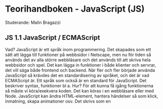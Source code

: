 # Teorihandboken - JavaScript (JS)
Studerande: Malin Bragazzi
## JS 1.1 JavaScript / ECMAScript
Vad?
JavaScript är ett språk inom programmering. Det skapades som ett sätt att lägga till funktioner på webbsidor i Netscape, men nu för tiden så används det av alla större webbläsare och det används till att skriva hela webbsidor och spel. Det kan lägga in funktioner i både klienter och servrar, det vill säga både frontend och backend.
När fler och fler började använda JavaScript så krävdes det en standardisering av språket, och det är vad ECMAScript är. Ett språk som också är en standard för JavaScript. Det beskriver syntax, funktioner bl a.
Hur?
För att kunna få igång funktionerna så måste vi köra/exekvera koden. Det kan köras i en webbläsare eller med Node. 
JavaScript kan ändra HTML-element, hantera händelser så som klick, inmatning, skapa animationer osv. Det skrivs som en <script>-tag. Man kan skriva sin JavaScript direkt i HTML-dokumentet men det är god kutym att ha det i en separat JavaScript-fil som man länkar till. Det gör att sidan laddas fortare, bland annat.
Koden läses uppifrån och ner, så det spelar absolut roll vilken ordning man skriver koden i.
Det finns olika sätt att kommentera inom JavaScript, och det är enradskommentar som är // och det är block-kommentar som är */ …… /*.
Varför?
JavaScript är relativt lätt och bra för nybörjare att använda, samtidigt som det är ett flexibelt språk. Det är bra för att göra dynamiska webbsidor som anpassas efter t ex bilder och användar-input. Det går även att använda JavaScript för mobilappar (med hjälp av ramverk), samt för IoT-enheter. JavaScript har dessutom stöd för många tredjepartsbibliotek och ramverk.

## JS 1.2 JavaScript-ramverk och -bibliotek
Vad? Hur?
Både ramverk och bibliotek är verktyg som används för att underlätta utvecklingen av applikationer och program. De erbjuder färdiga lösningar, strukturer och komponenter för språket i fråga.
React är ett ramverk som används inom JavaScript. Det är ett gränssnitt som använder sig av komponenter som delas upp och kan återanvändas på olika ställen i projektet. React tillhandahåller också en så kallad virtual DOM så att man kan hantera webbsidan och ändra vid behov.
Angular är också ett ramverk för JavaScript. Det har utvecklats av Google. Det är också en strukturerad modell att bygga i, också komponentbaserad, och erbjuder funktioner som routing, formulärhantering osv.
Vue.js är också ett ramverk, det har likheter med både React och Angular men är mer lättanvänt och lättviktigt.
Ett populärt bibliotek för JavaScript är jQuery. Det gör det lätt att manipulera DOM och hantera händelser så som klick och inmatning. Det erbjuder också metoder för att bl a genomföra animationer.
Axios är ett HTTP-bibliotek men används för att göra HTTP-förfrågningar från JavaScript-applikationer. Det har ett enkelt gränssnitt för att skicka och ta emot data från server och stöjder funktioner som autentisering, hantering av fel samt asynkrona förfrågningar.
Varför?
Det underlättar arbetets gång och strukturerar upp projekt så de blir lättöverskådliga när man lärt sig använda ett ramverk eller bibliotek. Nackdelen är att det kan vara svårt att lära sig och i början resultera i att enklare projekt blir komplicerade. Det är som alltid bäst att välja arbetssätt baserat på projektet i fråga.

## JS 1.3 Promises
Vad?
Promises är en del av JavaScript och finns inbyggt i moderna webbläsare och Node.
En promise är ett löfte om att svarskod kommer levereras vid ett eller annat tillfälle, oavsett resultat.
Det är en inbyggd mekanism i JavaScript som hanterar asynkrona operation. En asynkron operation är en funktion som inte behöver slutföras innan nästa rad på koden läses in, utan den ligger asynkront i bakgrunden och gör en ”callback” vid ex en inmatning. Renodlade callbacks har använts för att hantera dessa asynkrona operationer, men promises har uppkommit som en bättre lösning. 

Hur?
När du skapar en promise så är den pending, det vill säga resultatet inväntas fortfarande.
Du använder metoder som .then() och .catch() för att berätta vad som händer när svaret inkommit och nästa operation ska utföras. 
Den kan vara fulfilled och det blir den när operationen är lyckad och slutförd. Då kan man köra vidare kod som inväntat ett svar.
En promise kan också vara rejected och det är om den blir avvisad, och då bör ett felmeddelande genereras. Det är det som är ”catch”. Att koden fångar upp att operationen inte är lyckad, och istället genererar ett felmeddelande.
Varför?
En promise är ett mer strukturerat sätt att hantera asynkrona operationer och det gör de lättare att hantera än vanliga callbacks. Det är lättare att följa koden och det underlättar om det är flera operationer som behöver vara asynkrona samtidigt. Man kan dessutom skapa en kedja av asynkrona operationer med hjälp av then-metoden.
Då promise använder catch-metoden så blir det lättare att hantera fel.

## JS 1.4 OOP i JavaScript
Vad?
OOP står för objektorienterad programmering, och det fokuserar på att organisera koden i form av objekt. OOP används för att beskriva data och funktionalitet som är relaterade. Man delar upp koden i mindre enheter som blir mer hanterbara.
Hur?
Genom objekt i koden så har vi kapslat in funktionalitet och data, och på så sätt gör det lättare att komma åt den funktionalitet vi behöver.
Man använder sig av inkapsling, abstraktion, arv och polymorfism. De är de 4 grundpelarna inom OOP.
Inkapsling för att ha data och funktioner kopplade till en entitet, och bara visa de egenskaper som är aktuella att interagera med. 
Abstraktion för att fokusera på dom viktigaste egenskaperna och beteendena hos ett objekt, man skapar en enkel modell av något som är mer komplext. Detaljerna döljs.
I arv så bygger man klasser baserat på andra klasser och behöver inte upprepa kod som ska finnas i flera olika. Subklasser ärver av sina föräldrar.
 Med polymorfism så menar man en enhetlig behandling olika typer av objekt i en hierarki. Alltså att man kan ge olika klasser en enhetlig behandling genom att sätta en överklass som är gemensam för dom, så att dom ärver från den. Men även implementera sina egna varianter av metoden/funktionen.
Klasser är alltså en mall för ett objekt.
När vi anropar .this i en funktion eller metod så hänvisar .this till objektet som funktionen /metoden anropas på.
Varför?
För att man vill undvika att data och funktioner ligger utspridda. Man vill gruppera dessa och ha en struktur på arbetet. Det går dessutom att återanvända kod på ett enklare sätt utan att repetera den om den ligger i objekt.

## JS 1.5 DOM-manipulation
Vad?
DOM står för document object model. DOM-manipulation är sättet att ändra och manipulera ett HTML-dokument dynamisk med hjälp av JavaScript. När du laddar en webbsida så skapar din browser en DOM av sidan. Varje element, attribut och nod på sidan är ett objekt i DOM. 
Det är alltså ett gränssnitt för webbdokument.
Hur?
När man manipulerar DOM men hjälp av JavaScript så ändrar man innehåll, utseende och beteende i realtid. Det är så man skapar dynamiska och interaktiva webbsidor som reagerar på t ex bilder, och inmatning.
JavaScript pratar alltså med webbläsaren och vi kan ändra HTML-element och -attribut. Vi kan även lägga till eller ta bort existerande element och attribut. Det är dessutom möjligt att ändra CSS-styling på sidan och skapa events, det vill säga att något ska ske i webbläsaren och eventet blir utlöst av en händelse, så som musklick, laddning av sidan, inmating etc. Så ett event kan vara att t ex ordet ”Tack” dyker upp efter att ett formulär har skickats in på en webbsida.
Man hämtar en referens till det element som ska manipuleras. Till det finns metoder som getElementById, getElementByClassName, querySelector osv. Sedan ändrar man det som ska ändras. Och efter det kan man binda en händelsehanterare till elementet, t ex klick, laddning av sidan, hover eller inmatning från tangentbordet.
Man kan binda ett enstaka element, eller så kan man binda alla element med samma attribut (t ex ID) och då sparas dom i ett arrayformat.

Varför?
Man kan skapa webbsidor som anpassar sig efter användarens beteende och det skapar en rikare användarupplevelse.

## JS 1.6 HTTP-requests
Vad? Hur?
HTTP-requests är en viktig del av kommunikationen mellan klient och server. En klient är t ex en webbläsare eller en applikation, och med server så menar jag en webbserver. HTTP står för hypertext transfer protocol och är ett protokoll som används för att överföra data på internet.
När webbläsaren skickar en HTTP-förfrågan till servern så vill den ha ett svar tillbaka. Det finns olika förfrågningar för olika ändamål. 
GET används för att hämta data, som till exempel en webbsida, bilder, filer.
POST används för att skicka data för att till exempel spara inmatad information. Det används när du skickar in ett formulär på en sida.
PUT används för att ändra, alltså ersätta data på servern.
PATCH som vill ändra specifika delar istället för att ersätta allt det gamla, som PUT gör.
DELETE används för att radera data.
Servern i sin tur bearbetar förfrågan och skickar ett HTTP-respons till klienten. Detta innehåller bl a en statuskod på 3 siffor såsom 200 (lyckad förfrågan), 404 (not found) och 500 (interal sever error).
HTTP-requests i JavaScript innebär att man kan göra såna förfrågningar direkt i koden. I JavaScript så finns det inbyggda funktioner och APIer som kan skicka både förfrågan och ta emot svar.
XMLHttpReqest är en äldre metod för detta och med den kan man skicka asynkrona förfrågningar.
Fetch API är mer modern än den via XML. Fetch API används tillsammans med en promise i koden, och omvandlas gärna till json och skrivs ut i konsollen, under utvecklingsskedet.
Ajax är en teknik som används för detta, där kan man uppdatera delar av webbsidan dynamiskt, och behöver därmed inte vänta på en hel sidomladdning, t ex vid chattmeddelanden eller nyhetsflöden.
Varför?
Det är för att interagera med webbtjänster. Det gör det möjligt att skicka information och få svar tillbaka.

## JS 1.7 Lexical scope
Hur? Vad?
Lexical scope är en princip som avgör hur variabler är tillgängliga inom ett projekt. Det defineras av den hierariska strukturen.
Scope definierar vilken del av koden som funktionen eller variabeln kan anropas i.
När till exempel variabler deklareras i en funktion så är de tillgängliga för det scopet (den funktionen) och alla scope som bildas inuti det. Varje block, funktion etc som bildas skapar ett nytt scope. Om variabeln som JavaScript söker efter, inte finns i det aktuella scopet, så kommer JavaScript att söka uppåt i hierarkin. Om variabeln inte hittas uppåt så får man ett felmeddelande.
Variabeln är alltså synlig där den deklarerats och i  inre funktioner, men inte utanför dom.
Varför?
Det underlättar funktionell programmering och modulär kodstruktur där olika delar av koden inte påverkar varandra. Det underlättar vid ändringar att det slipper bli för riskabelt för hela projektet.
Koden blir mer förutsägbar vid hantering av variabler och funktioner. Det gör koden lättare att förstå, det undviker namnkrockar samtidigt som modulär kod kan återanvänds om de importeras på rätt sätt.
Det är ett tydligt sätt att separera koden på ett strukturerat och hierarkiskt sätt.
Ett par nackdelar kan vara svårigheter att felsöka om det är många nivåer av inbäddade funktioner. Och när det är många nivåer av scope så kan det bli en fördröjning i prestandan eftersom programmet måste gå igenom scope chain vid varje åtkomst. Det är dock vanligtvis en mycket liten fördröjning.

## JS 1.8 Event handling
Vad?
Ett event kan vara till exempel att en webbsida laddat klart, att det skett en inmatning i ett formulär eller ett knapptryck på mus eller tangentbord.
Event handling är hur vi får JavaScript att reagera på dessa events. Det handlar om att lyssna på händelser så som till exempel en klick med musen, inmatning via tangentbord, muspekarens rörelse, laddning av webbsidan,  om man hovrar med musen över ett föremål på webbsidan.
Hur?
En event handler är ett kodblock som körs när eventet skett. Skillnaden på event handlers och event listeners är att handlers tar hand om de event som listeners väntar på ska ske.
Det finns olika sätt att hantera en händelse i JavaScript. Till exempel har vi Inline-eventhantering. <button onclick="handleClick()">Klicka här</button> När nu användaren klickar på knappen så körs funktionen handleClick. 
Det finns även metodreferens, där anger man eventhandlers genom att sätta ut dom på olika ställen i koden. Du hämtar elementet i fråga och lägger till t ex metoden addEventlistner. Då ser det it såhär: document.getElementById("myButton").addEventListener("click", handleClick) 
Det finns även anonyma funktioner, dom kallar man bara function() utan att de har ett namn.
När händelsen inträffar så kan man göra olika events, så som att manipulera DOM-element, uppdatera data på sidan, men du kan också stoppa händelsen genom att använda funtionen preventDefault.
Varför?
Det skapar en interaktiv webbsida som kan reagera på användarens aktioner i realtid.
Om man har för många event handlers på sin sida så kan det dock skapas flaskhalsar och det påverkar prestandan.

## JS 1.9 Prototype inheritance
Vad? Hur?
JavaScript är ett prototypbaserat språk. I JavaScript är en prototyp ett objekt som används som mall för att skapa andra objekt. När nya objekt skapas så ärver dom egenskaper och metoder från moderobjektet. Det innebär att  objektet kan kommer åt de egenskaper och metoder som finns i moderobjektet.
Så, när ett visst objekt försöker komma åt en ärvd egenskap eller metod, så letar JavaScript efter den på objektet i fråga. Om den inte finns där, så fortsätter JavaScript att leta uppåt i prototypkedjan tills den hittar deklarationen av egenskapen eller metoden, eller tills den når toppen av kedjan där Object.prototype finns, där vi ärver ifrån.
Ändringar finns dock kvar enbart på objektet ifråga som utförde ändringarna.
T ex så är array prototyp för alla array-objekt. Array-prototypen har egenskaper och metoder som t ex push(), pop(), forEach(). Dessa metoder ärvs av alla andra arrays.
Varför?
Genom att ärva egenskaper från prototyper så kan man återanvända kod utan behöva återupprepa den.
Om man gör ändringar i prototypen så ändras det i alla objekt som ligger i arvskedjan.
Det är enkelt att använda prototypbaserade arv, och det går snabbt att ändra i prototypen om man vill att ändra i samtliga objekt.
Det är ju dock också en nackdel om man inte är aktsam, det kan skapa oavsiktliga ändringar.

## JS 1.10 Higher-order functions
Vad?
En higher-order function är en funktion som kan ta en annan funktion som argument. Det är också en funktion som kan returnera en funktion som resultat.
Hur?
När man skickar in ett argument i en funktion så skriver man det innan för parentesen efter deklarationen av funktionen. Dit kan man skicka in objekt eller variabler, men i JavaScript kan man skicka in andra funktioner och använda den inuti sin egen logik. En high-order function kan också returnera en funktion som resultat. Det gör att man kan skapa funktioner dynamisk baserat på olika villkor och kriterier.
I JavaScript går att hantera funktioner som om de vore argument. Man kan alltså skicka in funktioner i en funktion. Då de kan bli hanterade som variabler så kan de även bli returnerade. Detta skapar funktionell programmering.
Några funktioner som är inbyggda i arrays låter oss använda higher order functions och det är foreach, map, filter och reduce.

Varför?
Det ger ökad flexibilitet och återanvändbarhet, att kunna generera funktionssvar inuti andra funktioner. Det ger kortare kod som är mer översiktligt om man inte behöver definiera villkor flera gånger utan istället skicka in en färdig funktion.
Det gör dock koden också mer komplex, och det kan vara svårt att vänja sig vid detta då det inte är vanligt i andra stora programmeringsspråk.
Som andra koder som involverar fler loopar, block och scopes så kan det leda till en liten förlust i prestandan när programmet måste gå in djupt i koden och leta.

## JS 1.11 Single-thread programming
Hur?
Programmet behandlar och utför instruktionerna en efter en ända tills den når slutet av programmet, eller tills den stöter på en instruktion som väntar på inläsning av data etc. Det är alltså bara en uppgift eller operation som utförs åt gången, och först när den är klar så kan nästa uppgift eller operation utföras.
Det är viktigt att göra koden effektiv, så att man förhindrar att det t ex inte skulle svara.
Det kan man göra genom att lägga in asynkron programmering, som ändå kommer att utföras samtidigt. Man kan också flytta kodblock, som är benägna att blockera, till bakgrundsprocesser eller trådar för att hålla huvudtråden fri att rulla på.
Vad?
Single-thread programming innebär att ett program körs en i enda tråd av exekvering. När programmet körs så börjar det uppifrån och arbetar sig nedåt.
Varför?
Det är lättare att hantera programmet, och man behöver inte handskas med trådar som stör varandra eller prestandaförlust som kan komma sig av delade resurser såsom minne. Endast en tråd gör också att det blir färre buggar vilket sparar tid vild utveckling och underhåll. Programmet blir nämligen mer förutsägbart och man kan undvika fel på ett lättare sätt.
Dock är single-thread programming inte så effektivt att utnyttja hårdvarans förutsättningar, så som flera processorkärnor. Det kan leda till långsamhet och försämrad prestanda trots att själva datorn har bra förutsättningar.
Det är alltså en bra ide att använda single-thread programming vid mindre applikationer men vid större program så kan det skapa problem med långsamhet.

## JS 1.12 OAuth från frontend
Hur? Vad? Varför?
OAtuh är ett standardprotokoll för autentisering och auktorisering, och innebär att man kan använda sin inloggning hos en tredje part för att logga in på en viss hemsida. Exempel på tredje parten är facebook och google. Användaren behöver alltså inte dela mig sig av sina uppgifter, utan inloggningen helt helt hos tredje part.
När detta sker i frontend så används ofta OAuth-bibliotek eller ramverk som har funktioner och API-anrop för att underlätta flödet.
Passport.js är ett populärt sådant ramverk för Node-applikationer. Auth0 är en molnbaserat autentiseringstjänst. Firebase Authentication är googles egna plattform för utvecklare, och erbjuder bl a OAuth-protokollet.
OAuth 2.0 Implicit Grant är variant inom autentiseringsflödet som används för att autentisera på klientens webbläsarsida. Den används ofta när klientappen är single page eller när en mobilapp inte har en säker servermiljö. Så klientappen skickar en förfrågan till tredjeparten genom att omdirigera användaren dit. Användaren loggar in, och direkt då skickas en åtkomsttoken till klientappen. Dock har detta sätt vissa säkerhetsrisker efter användaren kan se åtkomsttoken.
OAuth Authorization code grant with proof key for code exchange (PKCE) är en förbättrad och mer säker version än den förra. Den här metoden genererar en code challenge baserat på en slumpmässig verifier som genrerats innan autentiseringsprocessen påbörjats, och ska användas innan token skickas. Token skickas bara om verifiern och code challenge matchar varandra. 
Fördelar med dessa ramverk är att de är utvecklade specifikt för att hålla hög säkerhet. De kan vara svåra att lära sig, men det finns en hel del exempelkoder och dokumentation samt aktiva supportforum.
Det kan dock vara onödiga stora bibliotek eller ramverk för små applikationer, så det är bäst att välja utifrån appen du ska tillverka.

## JS 1.13 Websockets
Vad?
Websockets är en standard inom kommunikationsprotokoll, och det tillåter en permanent kommunikation mellan en klient och en server. Det gör det möjligt att skicka data ofta utan att behöva upprätta en anslutning varje gång. Det är en tvåvägskommunikation, så det är bara mellan server och klient.
Det minskar onödig nätverkstrafik då data kan flöda åt båda hållen genom en anslutning.
Hur?
Vanligtvis används HTTP-protokollet vid kommunikation mellan server och klient, men när det krävs kommunikation i realtid så är det bättre med websockets. Det är t ex vid chattapplikationer, realtidsövervakning (så som trafik, temperatur, ekonomi osv), spelapplikationer eller appar där flera jobbar samtidigt, t ex google docs.
Med websockets kan alltså webbsidor och applikationer uppdateras direkt när ny information finns på servern, utan att behöva vänta in ett svar.
Websockets kan användas på olika enheter, bl a både webbläsare och mobilappar.
Vi upprättar kontakt med en server och lyssnar sedan på event. Det finns 4 olika events:
Open, connection established
Message, data recieved
Error, websocket error
Close, connection closed
Dessa händelser är viktiga att lyssna på och ge lämpliga åtgärder om det behövs. En anslutning kan annars vara öppen i flera timmar, eller till och med dagar om servern, nätverket och webbläsaren tillåter det. Och det kan ge ökad belastning på servern och nätverket.
Varför?
Det möjliggör realtidskommunikation, att data skickas och tas emot omedelbart. Prestandan förbättras när det inte behöver upprättas anslutning och avsluta anslutning för varje förfrågan och svar som skickas.
Websockets behöver stöd från både webbläsare och server, vilket gör att vissa äldre webbläsare kan sakna stödet.

